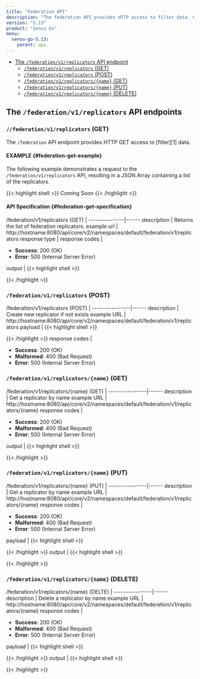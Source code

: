 ```yaml
---
title: "Federation API"
description: "The federation API provides HTTP access to filter data. Here’s a reference for the federation API in Sensu Go, including examples for returning lists of federation, creating Sensu federation, and more. Read on for the full reference."
version: "5.13"
product: "Sensu Go"
menu:
  sensu-go-5.13:
    parent: api
---
```


- [The `/federation/v1/replicators` API endpoint](#the-federation-api-endpoint)
	- [`/federation/v1/replicators` (GET)](#federation-get)
	- [`/federation/v1/replicators` (POST)](#federation-post)
    - [`/federation/v1/replicators/{name}` (GET)](#federation-name-get)
    - [`/federation/v1/replicators/{name}` (PUT)](#federation-name-put)
    - [`/federation/v1/replicators/{name}` (DELETE)](#federation-name-delete)

## The `/federation/v1/replicators` API endpoints

### `//federation/v1/replicators` (GET)

The `/federation` API endpoint provides HTTP GET access to [filter][1] data.

#### EXAMPLE {#federation-get-example}

The following example demonstrates a request to the `/federation/v1/replicators` API, resulting in
a JSON Array containing a list of the replicators.

{{< highlight shell >}}
Coming Soon
{{< /highlight >}}

#### API Specification {#federation-get-specification}

/federation/v1/replicators (GET)  | 
---------------|------
description    | Returns the list of federation replicators.
example url    | http://hostname:8080/api/core/v2/namespaces/default/federation/v1/replicators
response type  | 
response codes | <ul><li>**Success**: 200 (OK)</li><li>**Error**: 500 (Internal Server Error)</li></ul>
output         | {{< highlight shell >}}

{{< /highlight >}}

### `/federation/v1/replicators` (POST)

/federation/v1/replicators (POST) | 
----------------|------
description     | Create new replicator if not exists
example URL     | http://hostname:8080/api/core/v2/namespaces/default/federation/v1/replicators
payload         | {{< highlight shell >}}

{{< /highlight >}}
response codes  | <ul><li>**Success**: 200 (OK)</li><li>**Malformed**: 400 (Bad Request)</li><li>**Error**: 500 (Internal Server Error)</li></ul>

### `/federation/v1/replicators/{name}` (GET)

/federation/v1/replicators/{name} (GET) | 
----------------|------
description     | Get a replicator by name
example URL     | http://hostname:8080/api/core/v2/namespaces/default/federation/v1/replicators/{name}
response codes  | <ul><li>**Success**: 200 (OK)</li><li>**Malformed**: 400 (Bad Request)</li><li>**Error**: 500 (Internal Server Error)</li></ul>
output         | {{< highlight shell >}}

{{< /highlight >}}

### `/federation/v1/replicators/{name}` (PUT)

/federation/v1/replicators/{name} (PUT) | 
----------------|------
description     | Get a replicator by name
example URL     | http://hostname:8080/api/core/v2/namespaces/default/federation/v1/replicators/{name}
response codes  | <ul><li>**Success**: 200 (OK)</li><li>**Malformed**: 400 (Bad Request)</li><li>**Error**: 500 (Internal Server Error)</li></ul>
payload         | {{< highlight shell >}}

{{< /highlight >}}
output         | {{< highlight shell >}}

{{< /highlight >}}


### `/federation/v1/replicators/{name}` (DELETE)

/federation/v1/replicators/{name} (DELTE) | 
----------------|------
description     | Delete a replicator by name
example URL     | http://hostname:8080/api/core/v2/namespaces/default/federation/v1/replicators/{name}
response codes  | <ul><li>**Success**: 200 (OK)</li><li>**Malformed**: 400 (Bad Request)</li><li>**Error**: 500 (Internal Server Error)</li></ul>
payload         | {{< highlight shell >}}

{{< /highlight >}}
output         | {{< highlight shell >}}

{{< /highlight >}}
